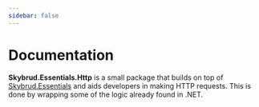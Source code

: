 ```yaml
---
sidebar: false
---
```


# Documentation

**Skybrud.Essentials.Http** is a small package that builds on top of [Skybrud.Essentials](/skybrud.essentials/) and aids developers in making HTTP requests. This is done by wrapping some of the logic already found in .NET.
